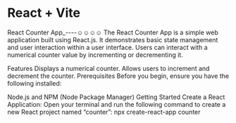 # React + Vite

React Counter App_----☺️☺️☺️☺️
The React Counter App is a simple web application built using React.js. It demonstrates basic state management and user interaction within a user interface. Users can interact with a numerical counter value by incrementing or decrementing it.

Features
Displays a numerical counter.
Allows users to increment and decrement the counter.
Prerequisites
Before you begin, ensure you have the following installed:

Node.js and NPM (Node Package Manager)
Getting Started
Create a React Application: Open your terminal and run the following command to create a new React project named “counter”:
npx create-react-app counter
